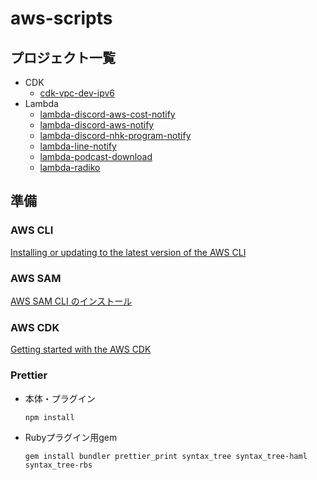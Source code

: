 # aws-scripts

## プロジェクト一覧

- CDK
  - [cdk-vpc-dev-ipv6](cdk-vpc-dev-ipv6)
- Lambda
  - [lambda-discord-aws-cost-notify](lambda-discord-aws-cost-notify)
  - [lambda-discord-aws-notify](lambda-discord-aws-notify)
  - [lambda-discord-nhk-program-notify](lambda-discord-nhk-program-notify)
  - [lambda-line-notify](lambda-line-notify)
  - [lambda-podcast-download](lambda-podcast-download)
  - [lambda-radiko](lambda-radiko)

## 準備

### AWS CLI

[Installing or updating to the latest version of the AWS CLI](https://docs.aws.amazon.com/ja_jp/cli/latest/userguide/getting-started-install.html)

### AWS SAM

[AWS SAM CLI のインストール](https://docs.aws.amazon.com/ja_jp/serverless-application-model/latest/developerguide/install-sam-cli.html)

### AWS CDK

[Getting started with the AWS CDK](https://docs.aws.amazon.com/ja_jp/cdk/v2/guide/getting_started.html)

### Prettier

- 本体・プラグイン

  ```
  npm install
  ```

- Rubyプラグイン用gem

  ```
  gem install bundler prettier_print syntax_tree syntax_tree-haml syntax_tree-rbs
  ```
